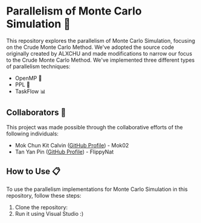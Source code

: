 # Parallelism of Monte Carlo Simulation 🎲

This repository explores the parallelism of Monte Carlo Simulation, focusing on the Crude Monte Carlo Method. We've adopted the source code originally created by ALXCHU and made modifications to narrow our focus to the Crude Monte Carlo Method. We've implemented three different types of parallelism techniques:

- OpenMP 🚀
- PPL 🌟
- TaskFlow 📊

## Collaborators 👥

This project was made possible through the collaborative efforts of the following individuals:

- Mok Chun Kit Calvin ([GitHub Profile](https://github.com/Mok02)) - Mok02
- Tan Yan Pin ([GitHub Profile](https://github.com/FlippyNat)) - FlippyNat

## How to Use 📋

To use the parallelism implementations for Monte Carlo Simulation in this repository, follow these steps:

1. Clone the repository:
2. Run it using Visual Studio :) 
